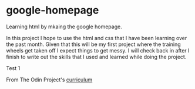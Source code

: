 # google-homepage
Learning html by mkaing the google homepage.

In this project I hope to use the html and css that I have been learning over the past month. Given that this will be my first project
where the training wheels get taken off I expect things to get messy. I will check back in after I finish to write out the skills that
I used and learned while doing the project. 

Test 1


From The Odin Project's [curriculum](http://www.theodinproject.com/courses/web-development-101/lessons/html-css)
